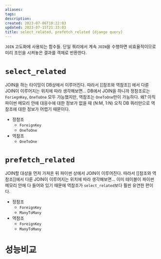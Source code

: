 ```yaml
---
aliases: 
tags: 
description:
created: 2023-07-06T10:22:03
updated: 2023-07-15T21:33:03
title: select_related, prefetch_related {django query}
---
```

`JOIN` 고도화에 사용되는 함수들. 단일 쿼리에서 계속 `JOIN`을 수행하면 비효율적이므로 미리 조인을 시켜놓은 결과를 객체로 반환한다.

# `select_related`

JOIN을 하는 타이밍이 DB상에서 이루어진다. 따라서 [[참조와 역참조]] 에서 다룬 JOIN이 이루어지는 위치에 따라 생각해보면... DB에서 JOIN을 하니까 정참조로는 `ForiegnKey`, `OneToOne` 모두 가능했지만, 역참조는 `OneToOne`만이 가능하다. 왜? 아직 파이썬 메모리 안에 대응수에 대한 정보가 없을 때 (N:M, 1:N) 오직 DB 쿼리만으로 역참조에 대한 정보가 어렵기 때문이다.

- 정참조
	- `ForeignKey`
	- `OneToOne`
- 역참조
	- `OneToOne`

# `prefetch_related`

JOIN할 대상을 먼저 가져온 뒤 파이썬 상에서 JOIN이 이루어진다. 따라서 [[참조와 역참조]]에서 다룬 JOIN이 이루어지는 위치에 따라 생각해보면... 이미 테이블이 파이썬 메모리 안에 다 들어와 있기 때문에 역참조가 `select_related`보다 훨씬 유연한 편이다. 

- 정참조
	- `ForeignKey`
	- `ManyToMany`
- 역참조
	- `ForeignKey`
	- `ManyToMany`

# 성능비교
